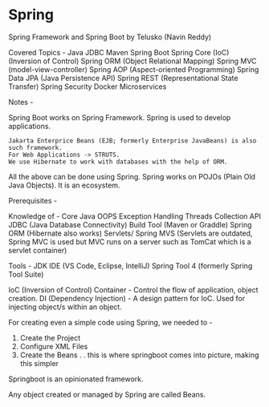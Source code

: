 # Spring
Spring Framework and Spring Boot by Telusko (Navin Reddy)

Covered Topics -
    Java
    JDBC
    Maven
    Spring Boot
    Spring Core (IoC)       (Inversion of Control)
    Spring ORM              (Object Relational Mapping)
    Spring MVC              (model-view-controller)
    Spring AOP              (Aspect-oriented Programming)
    Spring Data JPA         (Java Persistence API)
    Spring REST             (Representational State Transfer)
    Spring Security
    Docker
    Microservices

Notes -

Spring Boot works on Spring Framework.
Spring is used to develop applications.

    Jakarta Enterprice Beans (EJB; formerly Enterprise JavaBeans) is also such framework.
    For Web Applications -> STRUTS.
    We use Hibernate to work with databases with the help of ORM.

All the above can be done using Spring. Spring works on POJOs (Plain Old Java Objects). It is an ecosystem.

Prerequisites - 

Knowledge of -
    Core Java
    OOPS
    Exception Handling
    Threads
    Collection API
    JDBC (Java Database Connectivity)
    Build Tool (Maven or Graddle)
    Spring ORM (Hibernate also works)
    Servlets/ Spring MVS (Servlets are outdated, Spring MVC is used but MVC runs on a server such as TomCat which is a servlet container)

Tools -
    JDK
    IDE (VS Code, Eclipse, IntelliJ)
    Spring Tool 4 (formerly Spring Tool Suite)

IoC (Inversion of Control) Container - Control the flow of application, object creation. 
DI (Dependency Injection) - A design pattern for IoC. Used for injecting object/s within an object.

For creating even a simple code using Spring, we needed to -
1. Create the Project
2. Configure XML Files
3. Create the Beans
.
.
this is where springboot comes into picture, making this simpler

Springboot is an opinionated framework.

Any object created or managed by Spring are called Beans.